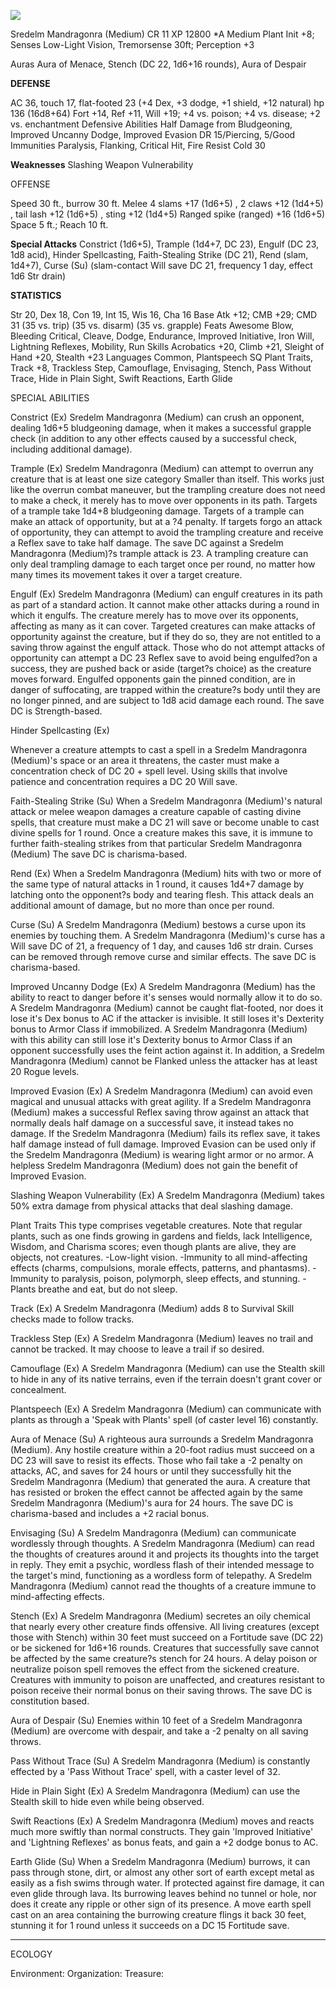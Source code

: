 ![](https://i.imgur.com/ThaWRRG.png)


Sredelm Mandragonra (Medium)                                                    CR 11
XP 12800
*A Medium Plant
Init +8; Senses Low-Light Vision, Tremorsense 30ft; Perception +3


Auras Aura of Menace, Stench (DC 22, 1d6+16 rounds), Aura of Despair

**DEFENSE**

AC 36, touch 17, flat-footed 23 (+4 Dex, +3 dodge, +1 shield, +12 natural)
hp 136 (16d8+64)
Fort +14, Ref +11, Will +19; +4 vs. poison; +4 vs. disease; +2 vs. enchantment
Defensive Abilities Half Damage from Bludgeoning, Improved Uncanny Dodge, Improved Evasion
DR 15/Piercing, 5/Good Immunities Paralysis, Flanking, Critical Hit, Fire Resist Cold 30 

**Weaknesses** Slashing Weapon Vulnerability

OFFENSE

Speed 30 ft., burrow 30 ft.
Melee 4 slams +17 (1d6+5) , 2 claws +12 (1d4+5) , tail lash +12 (1d6+5) , sting +12 (1d4+5) 
Ranged spike (ranged) +16 (1d6+5) 
Space 5 ft.; Reach 10 ft.

**Special Attacks** Constrict (1d6+5), Trample (1d4+7, DC 23), Engulf (DC 23, 1d8 acid), Hinder Spellcasting, Faith-Stealing Strike (DC 21), Rend (slam, 1d4+7), Curse (Su) (slam-contact Will save DC 21, frequency 1 day, effect 1d6 Str drain)

**STATISTICS**

Str 20, Dex 18, Con 19, Int 15, Wis 16, Cha 16
Base Atk +12; CMB +29; CMD 31 (35 vs. trip) (35 vs. disarm) (35 vs. grapple)
Feats Awesome Blow, Bleeding Critical, Cleave, Dodge, Endurance, Improved Initiative, Iron Will, Lightning Reflexes, Mobility, Run
Skills Acrobatics +20, Climb +21, Sleight of Hand +20, Stealth +23
Languages Common, Plantspeech
SQ Plant Traits, Track +8, Trackless Step, Camouflage, Envisaging, Stench, Pass Without Trace, Hide in Plain Sight, Swift Reactions, Earth Glide

SPECIAL ABILITIES

Constrict (Ex) 
 Sredelm Mandragonra (Medium) can crush an opponent, dealing 1d6+5 bludgeoning damage, when it makes a successful grapple check (in addition to any other effects caused by a successful check, including additional damage).

Trample (Ex) 
 Sredelm Mandragonra (Medium) can attempt to overrun any creature that is at least one size category Smaller than itself. This works just like the overrun combat maneuver, but the trampling creature does not need to make a check, it merely has to move over opponents in its path. Targets of a trample take 1d4+8 bludgeoning damage.  Targets of a trample can make an attack of opportunity, but at a ?4 penalty. If targets forgo an attack of opportunity, they can attempt to avoid the trampling creature and receive a Reflex save to take half damage. The save DC against a Sredelm Mandragonra (Medium)?s trample attack is 23.  A trampling creature can only deal trampling damage to each target once per round, no matter how many times its movement takes it over a target creature.

Engulf (Ex) 
 Sredelm Mandragonra (Medium) can engulf creatures in its path as part of a standard action. It cannot make other attacks during a round in which it engulfs. The creature merely has to move over its opponents, affecting as many as it can cover. Targeted creatures can make attacks of opportunity against the creature, but if they do so, they are not entitled to a saving throw against the engulf attack. Those who do not attempt attacks of opportunity can attempt a DC 23 Reflex save to avoid being engulfed?on a success, they are pushed back or aside (target?s choice) as the creature moves forward. Engulfed opponents gain the pinned condition, are in danger of suffocating, are trapped within the creature?s body until they are no longer pinned, and are subject to 1d8 acid damage each round. The save DC is Strength-based.

Hinder Spellcasting (Ex) 
 
 Whenever a creature attempts to cast a spell in a Sredelm Mandragonra (Medium)'s space or an area it threatens, the caster must make a concentration check of DC 20 + spell level.  Using skills that involve patience and concentration requires a DC 20 Will save.

Faith-Stealing Strike (Su) 
 When a Sredelm Mandragonra (Medium)'s natural attack or melee weapon damages a creature capable of casting divine spells, that creature must make a DC 21 will save or become unable to cast divine spells for 1 round. Once a creature makes this save, it is immune to further faith-stealing strikes from that particular Sredelm Mandragonra (Medium) The save DC is charisma-based.

Rend (Ex) 
 When a Sredelm Mandragonra (Medium) hits with two or more of the same type of natural attacks in 1 round, it causes 1d4+7 damage by latching onto the opponent?s body and tearing flesh. This attack deals an additional amount of damage, but no more than once per round.

Curse (Su) 
 A Sredelm Mandragonra (Medium) bestows a curse upon its enemies by touching them.  A Sredelm Mandragonra (Medium)'s curse has a Will save DC of 21, a frequency of 1 day, and causes 1d6 str drain. Curses can be removed through remove curse and similar effects. The save DC is charisma-based.

Improved Uncanny Dodge (Ex) 
	A Sredelm Mandragonra (Medium) has the ability to react to danger before it's senses would normally allow it to do so. A Sredelm Mandragonra (Medium) cannot be caught flat-footed, nor does it lose it's Dex bonus to AC if the attacker is invisible. It still loses it's Dexterity bonus to Armor Class if immobilized. A Sredelm Mandragonra (Medium) with this ability can still lose it's Dexterity bonus to Armor Class if an opponent successfully uses the feint action against it. In addition, a Sredelm Mandragonra (Medium) cannot be Flanked unless the attacker has at least 20 Rogue levels.

Improved Evasion (Ex) 
	A Sredelm Mandragonra (Medium) can avoid even magical and unusual attacks with great agility. If a Sredelm Mandragonra (Medium) makes a successful Reflex saving throw against an attack that normally deals half damage on a successful save, it instead takes no damage. If the Sredelm Mandragonra (Medium) fails its reflex save, it takes half damage instead of full damage. Improved Evasion can be used only if the Sredelm Mandragonra (Medium) is wearing light armor or no armor. A helpless Sredelm Mandragonra (Medium) does not gain the benefit of Improved Evasion.

Slashing Weapon Vulnerability (Ex) 
 A Sredelm Mandragonra (Medium) takes 50% extra damage from physical attacks that deal slashing damage.

Plant Traits
This type comprises vegetable creatures. Note that regular plants, such as one finds growing in gardens and fields, lack Intelligence, Wisdom, and Charisma scores; even though plants are alive, they are objects, not creatures.
-Low-light vision.
-Immunity to all mind-affecting effects (charms, compulsions, morale effects, patterns, and phantasms).
-Immunity to paralysis, poison, polymorph, sleep effects, and stunning.
-Plants breathe and eat, but do not sleep.

Track (Ex) 
A Sredelm Mandragonra (Medium) adds 8 to Survival Skill checks made to follow tracks.

Trackless Step (Ex) 
A Sredelm Mandragonra (Medium) leaves no trail and cannot be tracked. It may choose to leave a trail if so desired.

Camouflage (Ex) 
A Sredelm Mandragonra (Medium) can use the Stealth skill to hide in any of its native terrains, even if the terrain doesn't grant cover or concealment.

Plantspeech (Ex) 
 A Sredelm Mandragonra (Medium) can communicate with plants as through a 'Speak with Plants' spell (of caster level 16) constantly.

Aura of Menace (Su) 
 A righteous aura surrounds a Sredelm Mandragonra (Medium).  Any hostile creature within a 20-foot radius must succeed on a DC 23 will save to resist its effects. Those who fail take a -2  penalty on attacks, AC, and saves for 24 hours or until they successfully hit the Sredelm Mandragonra (Medium) that generated the aura.  A creature that has resisted or broken the effect cannot be affected again by the same Sredelm Mandragonra (Medium)'s aura for 24 hours. The save DC is charisma-based and includes a +2 racial bonus.

Envisaging (Su) 
 A Sredelm Mandragonra (Medium) can communicate wordlessly through thoughts.  A Sredelm Mandragonra (Medium) can read the thoughts of creatures around it and projects its thoughts into the target in reply. They emit a psychic, wordless flash of their intended message to the target's mind, functioning as a wordless form of telepathy.  A Sredelm Mandragonra (Medium) cannot read the thoughts of a creature immune to mind-affecting effects.

Stench (Ex) 
 A Sredelm Mandragonra (Medium) secretes an oily chemical that nearly every other creature finds offensive. All living creatures (except those with Stench) within 30 feet must succeed on a Fortitude save (DC 22) or be sickened for 1d6+16 rounds. Creatures that successfully save cannot be affected by the same creature?s stench for 24 hours. A delay poison or neutralize poison spell removes the effect from the sickened creature. Creatures with immunity to poison are unaffected, and creatures resistant to poison receive their normal bonus on their saving throws.  The save DC is constitution based.

Aura of Despair (Su) 
 Enemies within 10 feet of a Sredelm Mandragonra (Medium) are overcome with despair, and take a -2 penalty on all saving throws.

Pass Without Trace (Su) 
 A Sredelm Mandragonra (Medium) is constantly effected by a 'Pass Without Trace' spell, with a caster level of 32.

Hide in Plain Sight (Ex) 
A Sredelm Mandragonra (Medium) can use the Stealth skill to hide even while being observed.

Swift Reactions (Ex) 
 A Sredelm Mandragonra (Medium) moves and reacts much more swiftly than normal constructs.  They gain 'Improved Initiative' and 'Lightning Reflexes' as bonus feats, and gain a +2 dodge bonus to AC.

Earth Glide (Su) 
 When a Sredelm Mandragonra (Medium) burrows, it can pass through stone, dirt, or almost any other sort of earth except metal as easily as a fish swims through water. If protected against fire damage, it can even glide through lava. Its burrowing leaves behind no tunnel or hole, nor does it create any ripple or other sign of its presence. A move earth spell cast on an area containing the burrowing creature flings it back 30 feet, stunning it for 1 round unless it succeeds on a DC 15 Fortitude save.

------------------------------
ECOLOGY

Environment: 
Organization: 
Treasure: 

